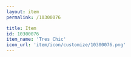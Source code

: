 ```yaml
---
layout: item
permalink: /10300076

title: Item
id: 10300076
item_name: 'Tres Chic'
icon_url: 'item/icon/customize/10300076.png'
---
```


